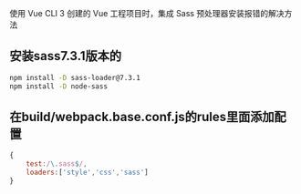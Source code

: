 使用 Vue CLI 3 创建的 Vue 工程项目时，集成 Sass 预处理器安装报错的解决方法

## 安装sass7.3.1版本的

```bash
npm install -D sass-loader@7.3.1
npm install -D node-sass
```

## 在build/webpack.base.conf.js的rules里面添加配置

```javascript
{
	test:/\.sass$/,
	loaders:['style','css','sass']
}
```